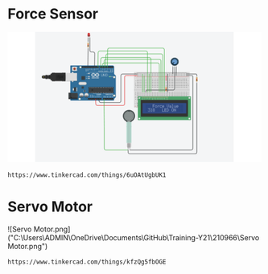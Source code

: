 # Force Sensor

![Force Sensor.png](https://github.com/SKY351/Training-Y21/blob/Assignment-3/Force%20Sensor.png)

```
https://www.tinkercad.com/things/6uOAtUgbUK1
```

# Servo Motor

![Servo Motor.png]("C:\Users\ADMIN\OneDrive\Documents\GitHub\Training-Y21\210966\Servo Motor.png")

```
https://www.tinkercad.com/things/kfzQg5fbOGE
```
